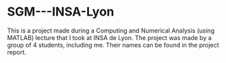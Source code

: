 # SGM---INSA-Lyon

This is a project made during a Computing and Numerical Analysis (using MATLAB) lecture that I took at INSA de Lyon. The project was made by a group of 4 students, including me. Their names can be found in the project report.
